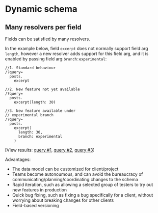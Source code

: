 # Dynamic schema

## Many resolvers per field

Fields can be satisfied by many resolvers.

In the example below, field `excerpt` does not normally support field arg `length`, however a new resolver adds support for this field arg, and it is enabled by passing field arg `branch:experimental`:

```less
//1. Standard behaviour
/?query=
  posts.
    excerpt

//2. New feature not yet available
/?query=
  posts.
    excerpt(length: 30)

//3. New feature available under
// experimental branch
/?query=
  posts.
    excerpt(
      length: 30,
      branch: experimental
    )
```

[View results: <a href="https://newapi.getpop.org/api/graphql/?query=posts.excerpt">query #1</a>, <a href="https://newapi.getpop.org/api/graphql/?query=posts.excerpt(length:30)">query #2</a>, <a href="https://newapi.getpop.org/api/graphql/?query=posts.excerpt(length:30,branch:experimental)">query #3</a>]

Advantages:

- The data model can be customized for client/project
- Teams become autonoumous, and can avoid the bureaucracy of communicating/planning/coordinating changes to the schema
- Rapid iteration, such as allowing a selected group of testers to try out new features in production
- Quick bug fixing, such as fixing a bug specifically for a client, without worrying about breaking changes for other clients
- Field-based versioning
